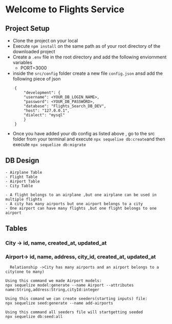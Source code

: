 # Welcome to Flights Service

## Project Setup
- Clone the project on your local
- Execute `npm install` on the same path as of your root directory of the downloaded project
- Create a `.env` file in the root directory and add the following enviornment variables 
    - PORT=3000
- inside the `src/config` folder create a new file `config.json` ansd add the following piece of json

```
    {
        "development": {
        "username": <YOUR_DB_LOGIN_NAME>,
        "password": <YOUR_DB_PASSWORD>,
        "database": "Flights_Search_DB_DEV",
        "host": "127.0.0.1",
        "dialect": "mysql"
        }
    }

```
- Once you have added your db config as listed above , go to the src folder from your terminal and execute `npx sequelixe db:create`and then execute `npx sequelize db:migrate`


## DB Design
    - Airplane Table
    - Flight Table
    - Airport Table  
    - City Table

    - A flight belongs to an airplane ,but one airplane can be used in multiple flights
    - A city has many airports but one airport belongs to a city
    - One airport can have many flights ,but one flight belongs to one airport
    

## Tables

  ### City -> id, name, created_at, updated_at
  ### Airport-> id, name, address, city_id, created_at, updated_at
      Relationship ->City has many airports and an airport belongs to a city(one to many)


```
Using this command we made Airport models:
npx sequelize model:generate --name Airport --attributes name:String,address:String,cityId:integer

Using this comand we can create seeders(starting inputs) file:
npx sequelize seed:generate --name add-airports

Using this command all seeders file will startgetting seeded
npx sequelize db:seed:all
```

